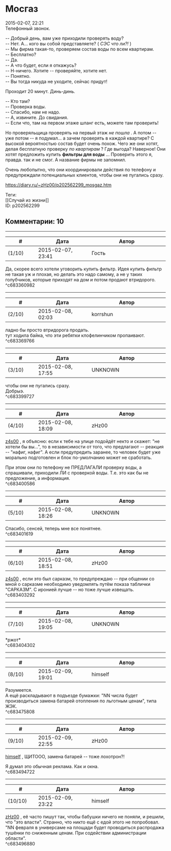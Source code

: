 Мосгаз
======

  
2015-02-07, 22:21  
 Телефонный звонок.   
   
 -- Добрый день, вам уже приходили проверять воду?   
 -- Нет. А... кого вы собой представляете? (  *СЭС что ли?!*  )   
 -- Мы фирма такая-то, проверяем состав воды по всем квартирам.   
 -- Бесплатно?   
 -- Да.   
 -- А что будет, если я откажусь?   
 -- Н-ничего. Хотите -- проверяйте, хотите нет.   
 -- Понятно.   
 -- Вы тогда никуда не уходите, сейчас придут!   
   
 Проходит 20 минут. Динь-динь.   
   
 -- Кто там?   
 -- Проверка воды.   
 -- Спасибо, нам не надо.   
 -- А, извините. До свидания.   
 -- Если что, там на первом этаже шланг есть, можете там проверить!   
   
 Но проверяльщица проверять на первый этаж  *не пошла*  . А потом -- уже потом -- я подумал... а зачем проверять в каждой квартире? С высокой вероятностью состав будет очень похож. Чего же они хотят, делая бесплатную проверку  *по квартирам*  ? Где выгода? Наверное! Они хотят предложить купить  **фильтры для воды**  ... Проверить этого я, правда. так и не смог. А название фирмы не запомнил.   
   
 Очень любопытно, что они координировали действия по телефону и предупреждали потенциальных клиентов, чтобы они не пугались сразу.   
  
<https://diary.ru/~zHz00/p202562299_mosgaz.htm>  
  
Теги:  
[[Случай из жизни]]  
ID: p202562299  


Комментарии: 10
---------------

  


---



|         #         |              Дата              |                     Автор                     |           ID           |
| --- | --- | --- | --- |
| (1/10) | 2015-02-07, 23:41 | Гость | c683360982 |

  
 Да, скорее всего хотели уговорить купить фильтр. Идея купить фильтр не такая уж и плохая, но делать это надо самому, а не у таких голубчиков, которые приходят на дом и потом продают втридорого.   
 ^c683360982

---



|         #         |              Дата              |                     Автор                     |           ID           |
| --- | --- | --- | --- |
| (2/10) | 2015-02-08, 02:03 | korrshun | c683369766 |

  
 ладно бы просто втридорога продать.   
 тут ходила байка, что эти ребятки клофелинчиком пропаивают.   
 ^c683369766

---



|         #         |              Дата              |                     Автор                     |           ID           |
| --- | --- | --- | --- |
| (3/10) | 2015-02-08, 17:55 | UNKNOWN | c683399727 |

  
  чтобы они не пугались сразу.    
 Добрыэ.   
 ^c683399727

---



|         #         |              Дата              |                     Автор                     |           ID           |
| --- | --- | --- | --- |
| (4/10) | 2015-02-08, 18:09 | zHz00 | c683400586 |

  
  [z4s00](http://z4s00.diary.ru "Kitsuneko's eye")  , я объясню: если к тебе на улице подойдёт некто и скажет: "не хотели бы вы...", то в независимости от того, что предлагают -- реакция -- "нафиг, нафиг". А если предупредить заранее, то человек будет уже морально подготовлен и блок по-умолчанию может не сработать.   
   
 При этом они по телефону не ПРЕДЛАГАЛИ проверку воды, а спрашивали, приходили ЛИ с проверкой воды. Т.е. это как бы не предложение, а информация.   
 ^c683400586

---



|         #         |              Дата              |                     Автор                     |           ID           |
| --- | --- | --- | --- |
| (5/10) | 2015-02-08, 18:26 | UNKNOWN | c683401619 |

  
 Спасибо, сенсей, теперь мне все понятнее.   
 ^c683401619

---



|         #         |              Дата              |                     Автор                     |           ID           |
| --- | --- | --- | --- |
| (6/10) | 2015-02-08, 18:51 | zHz00 | c683403292 |

  
  [z4s00](http://z4s00.diary.ru "Kitsuneko's eye")  , если это был сарказм, то предупреждаю -- при общении со мной о сарказме необходимо уведомлять путём показа таблички "САРКАЗМ". С иронией лучше -- но тоже лучше извещать.   
 ^c683403292

---



|         #         |              Дата              |                     Автор                     |           ID           |
| --- | --- | --- | --- |
| (7/10) | 2015-02-08, 19:05 | UNKNOWN | c683404302 |

  
 \*ржот\*   
 ^c683404302

---



|         #         |              Дата              |                     Автор                     |           ID           |
| --- | --- | --- | --- |
| (8/10) | 2015-02-09, 19:01 | himself | c683475808 |

  
 Разумеется.   
 А ещё раскладывают в подъезде бумажки: "NN числа будет производиться замена батарей отопления по льготным ценам", типа ЖЭК.   
 ^c683475808

---



|         #         |              Дата              |                     Автор                     |           ID           |
| --- | --- | --- | --- |
| (9/10) | 2015-02-09, 22:55 | zHz00 | c683494722 |

  
  [himself](http://himself.diary.ru "void")  , ЩИТООО, замена батарей -- тоже лохотрон?!   
   
 Я думал это обычная реклама. Как и окна.   
 ^c683494722

---



|         #         |              Дата              |                     Автор                     |           ID           |
| --- | --- | --- | --- |
| (10/10) | 2015-02-09, 23:22 | himself | c683496880 |

  
  [zHz00](https://zHz00.diary.ru "Untitled")  , её часто пишут так, чтобы бабушки ничего не поняли, и решили, что "это власти". Странно, что никто ещё с едой этого не попробовал. "NN февраля в универсаме на площади будет проводиться распродажа тушёнки по сниженным ценам. При содействии администрации области".   
 ^c683496880